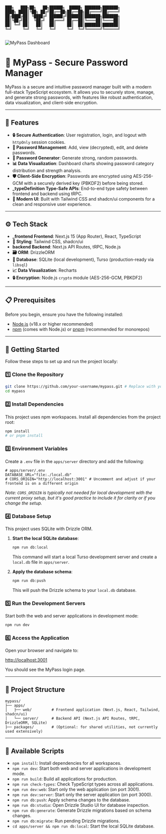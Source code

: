 ```
███╗   ███╗██╗   ██╗██████╗  █████╗ ███████╗███████╗
████╗ ████║╚██╗ ██╔╝██╔══██╗██╔══██╗██╔════╝██╔════╝
██╔████╔██║ ╚████╔╝ ██████╔╝███████║███████╗███████╗
██║╚██╔╝██║  ╚██╔╝  ██╔═══╝ ██╔══██║╚════██║╚════██║
██║ ╚═╝ ██║   ██║   ██║     ██║  ██║███████║███████║
╚═╝     ╚═╝   ╚═╝   ╚═╝     ╚═╝  ╚═╝╚══════╝╚══════╝
                                                     
```

![MyPass Dashboard](https://i.imgur.com/JjAoPnP.png)

# 🔐 MyPass - Secure Password Manager

MyPass is a secure and intuitive password manager built with a modern full-stack TypeScript ecosystem. It allows you to securely store, manage, and generate strong passwords, with features like robust authentication, data visualization, and client-side encryption.

---

## 🌟 Features

*   **🔒 Secure Authentication**: User registration, login, and logout with `httpOnly` session cookies.
*   **🔑 Password Management**: Add, view (decrypted), edit, and delete passwords.
*   **🎲 Password Generator**: Generate strong, random passwords.
*   **📊 Data Visualization**: Dashboard charts showing password category distribution and strength analysis.
*   **🛡️ Client-Side Encryption**: Passwords are encrypted using AES-256-GCM with a securely derived key (PBKDF2) before being stored.
*   **_typeDefinition Type-Safe APIs**: End-to-end type safety between frontend and backend using tRPC.
*   **🎨 Modern UI**: Built with Tailwind CSS and shadcn/ui components for a clean and responsive user experience.

---

## ⚙️ Tech Stack

*   **_frontend Frontend**: Next.js 15 (App Router), React, TypeScript
*   **🎨 Styling**: Tailwind CSS, shadcn/ui
*   **backend Backend**: Next.js API Routes, tRPC, Node.js
*   **🗃️ ORM**: DrizzleORM
*   **💾 Database**: SQLite (local development), Turso (production-ready via `libsql`)
*   **📈 Data Visualization**: Recharts
*   **🔒 Encryption**: Node.js `crypto` module (AES-256-GCM, PBKDF2)

---

## 📋 Prerequisites

Before you begin, ensure you have the following installed:

*   [Node.js](https://nodejs.org/en/) (v18.x or higher recommended)
*   [npm](https://www.npmjs.com/) (comes with Node.js) or [pnpm](https://pnpm.io/) (recommended for monorepos)

---

## 🚀 Getting Started

Follow these steps to set up and run the project locally:

### 1️⃣ Clone the Repository

```bash
git clone https://github.com/your-username/mypass.git # Replace with your actual repo URL
cd mypass
```

### 2️⃣ Install Dependencies

This project uses npm workspaces. Install all dependencies from the project root:

```bash
npm install
# or pnpm install
```

### 3️⃣ Environment Variables

Create a `.env` file in the `apps/server` directory and add the following:

```
# apps/server/.env
DATABASE_URL="file:./local.db"
# CORS_ORIGIN="http://localhost:3001" # Uncomment and adjust if your frontend is on a different origin
```
*Note: `CORS_ORIGIN` is typically not needed for local development with the current proxy setup, but it's good practice to include it for clarity or if you change the setup.*

### 4️⃣ Database Setup

This project uses SQLite with Drizzle ORM.

1.  **Start the local SQLite database**:
    ```bash
    npm run db:local
    ```
    This command will start a local Turso development server and create a `local.db` file in `apps/server`.

2.  **Apply the database schema**:
    ```bash
    npm run db:push
    ```
    This will push the Drizzle schema to your `local.db` database.

### 5️⃣ Run the Development Servers

Start both the web and server applications in development mode:

```bash
npm run dev
```

### 6️⃣ Access the Application

Open your browser and navigate to:

[http://localhost:3001](http://localhost:3001)

You should see the MyPass login page.

---

## 📁 Project Structure

```
mypass/
├── apps/
│   ├── web/         # Frontend application (Next.js, React, Tailwind, shadcn/ui)
│   └── server/      # Backend API (Next.js API Routes, tRPC, DrizzleORM, SQLite)
├── packages/        # (Optional: for shared utilities, not currently used extensively)
```

---

## 📜 Available Scripts

*   `npm install`: Install dependencies for all workspaces.
*   `npm run dev`: Start both web and server applications in development mode.
*   `npm run build`: Build all applications for production.
*   `npm run check-types`: Check TypeScript types across all applications.
*   `npm run dev:web`: Start only the web application (on port 3001).
*   `npm run dev:server`: Start only the server application (on port 3000).
*   `npm run db:push`: Apply schema changes to the database.
*   `npm run db:studio`: Open Drizzle Studio UI for database inspection.
*   `npm run db:generate`: Generate Drizzle migrations based on schema changes.
*   `npm run db:migrate`: Run pending Drizzle migrations.
*   `cd apps/server && npm run db:local`: Start the local SQLite database.